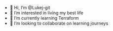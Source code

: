 - 👋 Hi, I’m @Lukej-git
- 👀 I’m interested in living my best life
- 🌱 I’m currently learning Terraform
- 💞️ I’m looking to collaborate on learning journeys

<!---
Lukej-git/Lukej-git is a ✨ special ✨ repository because its `README.md` (this file) appears on your GitHub profile.
You can click the Preview link to take a look at your changes.
--->
